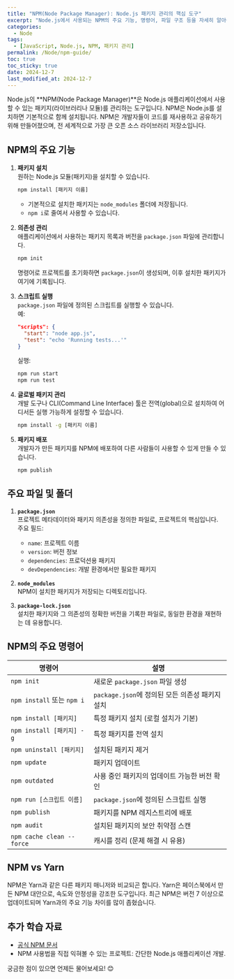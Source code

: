 ```yaml
---
title: "NPM(Node Package Manager): Node.js 패키지 관리의 핵심 도구"
excerpt: "Node.js에서 사용되는 NPM의 주요 기능, 명령어, 파일 구조 등을 자세히 알아봅니다. NPM은 패키지 설치와 관리, 그리고 배포까지 다양한 기능을 제공합니다."
categories:
  - Node
tags:
  - [JavaScript, Node.js, NPM, 패키지 관리]
permalink: /Node/npm-guide/
toc: true
toc_sticky: true
date: 2024-12-7
last_modified_at: 2024-12-7
---
```


Node.js의 **NPM(Node Package Manager)**은 Node.js 애플리케이션에서 사용할 수 있는 패키지(라이브러리나 모듈)를 관리하는 도구입니다. NPM은 Node.js를 설치하면 기본적으로 함께 설치됩니다. NPM은 개발자들이 코드를 재사용하고 공유하기 위해 만들어졌으며, 전 세계적으로 가장 큰 오픈 소스 라이브러리 저장소입니다.

## **NPM의 주요 기능**
1. **패키지 설치**  
   원하는 Node.js 모듈(패키지)을 설치할 수 있습니다.  
   ```bash
   npm install [패키지 이름]
   ```
   - 기본적으로 설치한 패키지는 `node_modules` 폴더에 저장됩니다.
   - `npm i`로 줄여서 사용할 수 있습니다.

2. **의존성 관리**  
   애플리케이션에서 사용하는 패키지 목록과 버전을 `package.json` 파일에 관리합니다.  
   ```bash
   npm init
   ```
   명령어로 프로젝트를 초기화하면 `package.json`이 생성되며, 이후 설치한 패키지가 여기에 기록됩니다.

3. **스크립트 실행**  
   `package.json` 파일에 정의된 스크립트를 실행할 수 있습니다.  
   예:  
   ```json
   "scripts": {
     "start": "node app.js",
     "test": "echo 'Running tests...'"
   }
   ```
   실행:  
   ```bash
   npm run start
   npm run test
   ```

4. **글로벌 패키지 관리**  
   개발 도구나 CLI(Command Line Interface) 툴은 전역(global)으로 설치하여 어디서든 실행 가능하게 설정할 수 있습니다.  
   ```bash
   npm install -g [패키지 이름]
   ```

5. **패키지 배포**  
   개발자가 만든 패키지를 NPM에 배포하여 다른 사람들이 사용할 수 있게 만들 수 있습니다.  
   ```bash
   npm publish
   ```

## **주요 파일 및 폴더**
1. **`package.json`**  
   프로젝트 메타데이터와 패키지 의존성을 정의한 파일로, 프로젝트의 핵심입니다.  
   주요 필드:
   - `name`: 프로젝트 이름
   - `version`: 버전 정보
   - `dependencies`: 프로덕션용 패키지
   - `devDependencies`: 개발 환경에서만 필요한 패키지

2. **`node_modules`**  
   NPM이 설치한 패키지가 저장되는 디렉토리입니다.

3. **`package-lock.json`**  
   설치한 패키지와 그 의존성의 정확한 버전을 기록한 파일로, 동일한 환경을 재현하는 데 유용합니다.

## **NPM의 주요 명령어**

| 명령어                     | 설명                                                                            |
|----------------------------|---------------------------------------------------------------------------------|
| `npm init`                 | 새로운 `package.json` 파일 생성                                                |
| `npm install` 또는 `npm i` | `package.json`에 정의된 모든 의존성 패키지 설치                                 |
| `npm install [패키지]`     | 특정 패키지 설치 (로컬 설치가 기본)                                             |
| `npm install [패키지] -g`  | 특정 패키지를 전역 설치                                                        |
| `npm uninstall [패키지]`   | 설치된 패키지 제거                                                             |
| `npm update`               | 패키지 업데이트                                                               |
| `npm outdated`             | 사용 중인 패키지의 업데이트 가능한 버전 확인                                   |
| `npm run [스크립트 이름]`  | `package.json`에 정의된 스크립트 실행                                          |
| `npm publish`              | 패키지를 NPM 레지스트리에 배포                                                |
| `npm audit`                | 설치된 패키지의 보안 취약점 스캔                                              |
| `npm cache clean --force`  | 캐시를 정리 (문제 해결 시 유용)   

## **NPM vs Yarn**
NPM은 Yarn과 같은 다른 패키지 매니저와 비교되곤 합니다. Yarn은 페이스북에서 만든 NPM 대안으로, 속도와 안정성을 강조한 도구입니다. 최근 NPM은 버전 7 이상으로 업데이트되며 Yarn과의 주요 기능 차이를 많이 좁혔습니다.

## **추가 학습 자료**
- [공식 NPM 문서](https://docs.npmjs.com/)  
- NPM 사용법을 직접 익혀볼 수 있는 프로젝트: 간단한 Node.js 애플리케이션 개발.

궁금한 점이 있으면 언제든 물어보세요! 😊
